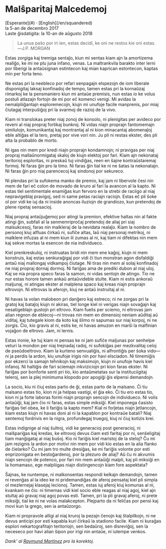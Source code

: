 Malŝparitaj Malcedemoj
======================

<div class="center">[Esperante](#) · [English](/en/squandered)</div>
<div class="center">la 5-an de decembro 2017</div>
<div class="center">Laste ĝisdatigita: la 10-an de aŭgusto 2018</div>

>La unua paŝo por iri ien, estas decidi, ke oni ne restos kie oni estas.<br>
>―J.P. MORGAN

Estas zorgiga kaj tremiga sentaĵo, kiun mi sentas kiam ajn la amortizema realiĝo, ke mi ne plu
juna infano, venas. La maltrankvila barakto inter lerni por liberigi la antaŭsignan estintecon kaj
mian kaprican estontecon, kaptas min per forta teno.

Ne estas pri la neebleco por refari senpagajn elspezojn de iom liberale disponigitaj laksaj
konfinadoj de tempo, tamen estas pri la kornaŭzaj rimarkoj ke la pensmaniero kiun mi antaŭe
premisis, nun estas io ke volus postuli atlazajn fortojn de mi por eĉ komenci venigi. Mi avidas la
nemalpliiĝantajn esploremecojn, kiujn mi unufoje facile manprenis, por miaj ĉiutagaj interpuŝiĝoj
pri la svarmoj de razioj de la vivo.

Kiam ni translokas preter niaj zonoj de konsolo, ni plenigitas per avideco por reveni al niaj
propraj fortikaj bunkroj. Ni vidas niajn proprajn fantomemajn similulojn, komunikantaj kaj
montrantaj al ni kion minacantaj abomenaĵoj eble altiĝas el la tero, pretaj por vive vori nin. Ju
pli ni restas ekster, des pli alta la probablo de morto.

Ni igas nin mem por kredi niajn proprajn kondamnojn; ni pravigas per niaj propraj mallaŭnormigataj
skaloj de kiujn elektoj por fari. Kiam ajn nekonataj teritorioj esploritas, ni preskaŭ tuj
vindiĝas, reen en ŝajne kontraŭstaremaj formoj. Ni faras ĝin pro la timo. Ni faras ĝin tial ke ni ne
ŝatas la nekonatajn. Ni faras ĝin pro niaj parencecoj kaj sindonoj por sekureco.

Ni plendas pri la sufokema manko de premio, kaj jam ni libervole ĉesi nin mem de fari eĉ colon de
movado de kruro al fari la avancon al la kapto. Ni estas tiel sentimentale enamiĝas kun fervoro en la
strebi de raciigo al niaj nepravigeblaj pravigoj, sed ni same petas raciajn raciojn. Estas eĉ pli
ŝoke ol por vidi ke iuj da ni inside anoncas iluziojn de grandiozo, kun pretendoj de plene ripetaj
sensacioj.

Niaj propraj antaŭjuĝemoj por atingi la premion, efektive haltas nin al fakte atingi ĝin, subfali al
la senmemriproĉaj pretendoj de aliaj pri siaj malsukcesoj, faras nin malkleraj de la nevidata
realaĵo. Kiam la nombro de personoj kiuj alfluas ĉirkaŭ ni, sufiĉe altas, laŭ niaj personaj
metrikoj, ni malklere infuzas al ni mem kiun ili zumas al ni, kaj tiam ni difektas nin mem kaj sekve
mortas la esencon de nia individueco.

Kiel prenkreskuloj, ni instruatas bridi nin mem ene kaĝoj, kiujn ni mem konstruis, kaj estas
senkuraĝigaj por vidi ĉi tiun monstran agon disfaldiĝi antaŭ niaj mallongaj vidkampoj ĉiutage. Ni
tiras nin mem al solaj konfinadoj ne niaj propraj dornaj dormoj. Ni fariĝas ama de prediki dubon al
niaj uloj. Kaj se nia propra speco faras la samon, ni vidas sentojn de atingo. Tio ne nur estas
horore tamen ankaŭ antaŭvideble stulte. Kiam ni estis ankoraŭ maljunaj, ni atingas ekster al
malplena spaco kaj kreas niajn proprajn eltrovojn. Ni eltrovas la aferojn, kiuj ne antaŭ instruitaj
al ni.

Ni havas la volan malobeon pri danĝero kaj estreco; ni ne zorgas pri la gratoj kaj bataĵoj kiujn ni
akiras, tiel longe kiel ni verigas niajn sovaĝajn kaj nesatigeblajn gustojn pri eltrovo. Kiam fuelis
per sciemo, ni eltrovas jam alian regnon de eblecoj—ni trovas nin mem en dimensioj neniam aŭditaj aŭ
viditaj, kaj tutegale kiom da koto kaj ŝlimo ni sapumas sur niaj korpoj, ni ne zorgis. Ĉio, kio
gravis al ni, estis ke, ni havas amuzon en marŝi la malfinian vojaĝon de eltrovo. Jam, ni lernis.

Estas ironie, ke tuj kiam ni pensas ke ni jam sufiĉe maljunas por senhelpe veturi la mondon
per niaj trejnadaj radoj, ni sufokiĝas per mezkvalitaj celoj de pseŭdoeltrovo. Kiam la kurteno
senvualiĝis, ni alfrontiĝis per ŝoka vido—ni ja perdis la ardon, kiu unufoje irigis nin por havi
elsciadon. Ni timemiĝis por ekzerci la samajn teĥnikojn kaj maksimojn, kiujn ni unufoje havis kiel
infanoj. Ni haltiĝis de fari sciemajn inkviziciojn pri kion faras ekster. Ni fariĝas por bonforte
senti pri tio, kio antaŭmetatas sur la instituciigitaj teleroj, sen la plej minimuma klopodo
por apogiĝi ĝis elpensi demandojn.

La socio, kiu ni ĉiuj estas parto de ĝi, estas parto de la malsano. Ĉi tiu malsano estas tio, kion
ni ja helpas vastigi, el ĝia eko. Ĉi tiu ero estas tio, kion ni ja forte laboras formi niajn
proprajn sencojn de individueco. Ni volis antaŭiĝi, kaj jam ĉio ni faras, estas simple miksiĝi. Kiel
imponega ĉasisto fariĝas tiel obea, ke li fariĝis la kapto mem? Kial ni forĵetas niajn ĵetlancojn,
kiam estas kiujn ni havas doni al ni la kapablon por kontraŭe batali? Niaj sentemoj fordrivis en la
nigra, profundegaj truegoj, kiuj ni ĉiuj kotizis krei.

Estas indignige al niaj ŝultroj, vidi ke generacioj post generacioj, ni malŝpariĝas kaj kredas, ke
eltrovoj devus ĉiam esti faritaj por ni, senŝeligitaj tiam manĝigataj al niaj buŝoj. Kio ni fariĝis
kiel maristoj de la steloj? Ĉu mi jam rezignis la ardon por motivi nin mem por vidi kio estas en la
alia flanko de ĉielarko? Ĉu mi jam tro multe dresiĝas, ke mi fariĝis volonte por esti enprizonigata
en bestoĝardenoj, por la plezuro de aliaj? Aŭ ĉu ni akvumis niajn sencojn de potenco, por fari nin
mem antaŭiĝi malpli, kaj pli miksiĝi en la homamaso, ege malpliigas niajn distingencojn kiam fore
aspektata?

Ŝajnas, ke nuntempe, ni malkonsentas respondi kelkajn demandojn, tamen ni revenĝas al la ideo ke
ni pridemandiĝas de aferoj pensataj kiel pli simpla ol mezlernejaj klasejaj lecionoj. Tamen,
estas iuj aferoj kiuj komunas al ni, kvankam ne ĉio: ni timemas vidi kiel socio eble reagas
al niaj agoj, kiel ajn stultaj aŭ gravaj niaj agoj povas esti. Tamen, pri la pli gravaj aferoj, ni
prete miksiĝi, tial ke ni ne volas malakcepton. Plejparto da ni feliĉas por pensi kaj movi kun
la grego, sen ia antaŭzorgo.

Kiam ni propravole alligi al niaj kruroj la pezajn ĉenojn kaj ŝtalpilkojn, ni ne devus anticipi por
esti kapabla kuri ĉirkaŭ la stadiono facile. Kiam ni kuraĝas esplori nekartografitajn teritoriojn,
sen bedaŭroj, sen disreviĝoj, sen la neceseco por havi alian ŝipon por irigi nin antaŭe, ni iutempe
venkos.

_Dank’ al [Raymund Martinez](https://zhaqenl.github.io) pro la korektoj._
